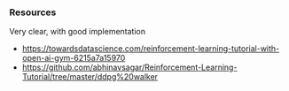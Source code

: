 ### Resources 

Very clear, with good implementation

* https://towardsdatascience.com/reinforcement-learning-tutorial-with-open-ai-gym-6215a7a15970
* https://github.com/abhinavsagar/Reinforcement-Learning-Tutorial/tree/master/ddpg%20walker
